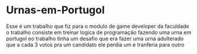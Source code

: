 # Urnas-em-Portugol

Esse é um trabalho que fiz para o modulo de game developer da faculdade o trabalho consiste em treinar logica de programação fazendo uma urna em portugol eo trabalho tinha um desafio que era fazer uma urna adulterado que a cada 3 votos pra um candidato ele perdia um e tranferia para outro
